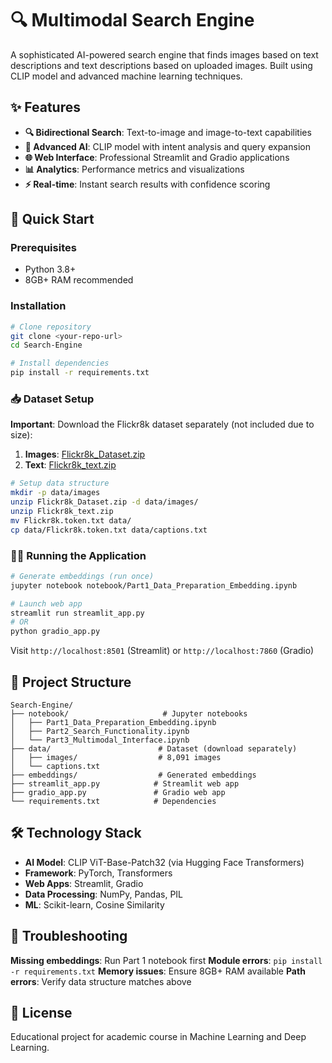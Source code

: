 # 🔍 Multimodal Search Engine

A sophisticated AI-powered search engine that finds images based on text descriptions and text descriptions based on uploaded images. Built using CLIP model and advanced machine learning techniques.

## ✨ Features

- **🔍 Bidirectional Search**: Text-to-image and image-to-text capabilities
- **🤖 Advanced AI**: CLIP model with intent analysis and query expansion
- **🌐 Web Interface**: Professional Streamlit and Gradio applications
- **📊 Analytics**: Performance metrics and visualizations
- **⚡ Real-time**: Instant search results with confidence scoring

## 🚀 Quick Start

### Prerequisites
- Python 3.8+
- 8GB+ RAM recommended

### Installation
```bash
# Clone repository
git clone <your-repo-url>
cd Search-Engine

# Install dependencies
pip install -r requirements.txt
```

### 📥 Dataset Setup

**Important**: Download the Flickr8k dataset separately (not included due to size):

1. **Images**: [Flickr8k_Dataset.zip](https://github.com/jbrownlee/Datasets/releases/download/Flickr8k/Flickr8k_Dataset.zip)
2. **Text**: [Flickr8k_text.zip](https://github.com/jbrownlee/Datasets/releases/download/Flickr8k/Flickr8k_text.zip)

```bash
# Setup data structure
mkdir -p data/images
unzip Flickr8k_Dataset.zip -d data/images/
unzip Flickr8k_text.zip
mv Flickr8k.token.txt data/
cp data/Flickr8k.token.txt data/captions.txt
```

### 🏃‍♂️ Running the Application

```bash
# Generate embeddings (run once)
jupyter notebook notebook/Part1_Data_Preparation_Embedding.ipynb

# Launch web app
streamlit run streamlit_app.py
# OR
python gradio_app.py
```

Visit `http://localhost:8501` (Streamlit) or `http://localhost:7860` (Gradio)

## 📁 Project Structure

```
Search-Engine/
├── notebook/                     # Jupyter notebooks
│   ├── Part1_Data_Preparation_Embedding.ipynb
│   ├── Part2_Search_Functionality.ipynb
│   └── Part3_Multimodal_Interface.ipynb
├── data/                        # Dataset (download separately)
│   ├── images/                  # 8,091 images
│   └── captions.txt
├── embeddings/                  # Generated embeddings
├── streamlit_app.py            # Streamlit web app
├── gradio_app.py               # Gradio web app
└── requirements.txt            # Dependencies
```

## 🛠️ Technology Stack

- **AI Model**: CLIP ViT-Base-Patch32 (via Hugging Face Transformers)
- **Framework**: PyTorch, Transformers
- **Web Apps**: Streamlit, Gradio
- **Data Processing**: NumPy, Pandas, PIL
- **ML**: Scikit-learn, Cosine Similarity

## 🔧 Troubleshooting

**Missing embeddings**: Run Part 1 notebook first
**Module errors**: `pip install -r requirements.txt`
**Memory issues**: Ensure 8GB+ RAM available
**Path errors**: Verify data structure matches above

## 📄 License

Educational project for academic course in Machine Learning and Deep Learning.
